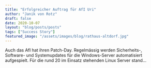 ```yaml
---
title: "Erfolgreicher Auftrag für AfI Uri"
author: "Janik von Rotz"
draft: false
date: 2020-10-07
layout: "blog/posts/posts"
tags: ["Success Story"]
featured_image: "/assets/images/blog/rathaus-altdorf.jpg"
---
```


Auch das AfI hat ihren Patch-Day. Regelmässig werden Sicherheits-, Software- und Systemupdates für die Windows-Server automatisiert aufgespielt. Für die rund 20 im Einsatz stehenden Linux Server stand...
